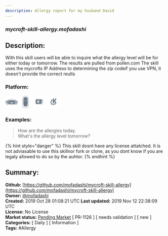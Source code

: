 ```yaml
---
description: Allergy report for my husband David
---
```


### _mycroft-skill-allergy.mofadashi_  
## Description:  
With this skill users will be able to inquire what the allergy level will be for either today or tomorrow.
The results are pulled from pollen.com
The skill uses the mycrofts IP Address to determining the zip codeif you use VPN, it doesn't provide the correct reults  
  
### Platform:  
 ![Mark I](../.gitbook/assets/mark-1-icon.png)  ![Mark II](../.gitbook/assets/mark-2-icon.png)  ![Picroft](../.gitbook/assets/picroft-icon.png)  ![plasmoid](../.gitbook/assets/kde.png)   
### Examples:  
> How are the allergies today.  
> What's the allergy level tomorrow?  
  
{% hint style="danger" %}
This skill dosnt have any license attatched. It is not adviasable to use this skillnor fork or clone, as you dont know if you are legaly allowed to do so by the auhtor.
{% endhint %}
  
## Summary:  
**Github:** [https://github.com/mofadashi/mycroft-skill-allergy](https://github.com/mofadashi/mycroft-skill-allergy)  
**Owner:** [@mofadashi](https://github.com/mofadashi)  
**Created:** 2019 Oct 28 01:08:21 UTC  **Last updated:** 2019 Nov 12 22:38:09 UTC  
**License:** No License  
**Market status:** [Pending Market](https://market.mycroft.ai/skill/) [ PR-1126 ] [ needs validation ] [ new ]  
**Categories:** [ Daily ] [ Information ]   
**Tags:** \#Allergy   
